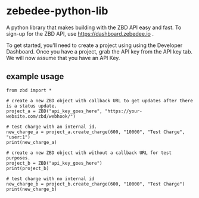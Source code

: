 # zebedee-python-lib
A python library that makes building with the ZBD API easy and fast. To sign-up for the ZBD API, use https://dashboard.zebedee.io .

To get started, you'll need to create a project using using the Developer Dashboard. Once you have a project, grab the API key from the API key tab. We will now assume that you have an API Key.

## example usage
```
from zbd import *

# create a new ZBD object with callback URL to get updates after there is a status update.
project_a = ZBD("api_key_goes_here", "https://your-website.com/zbd/webhook/")

# test charge with an internal id.
new_charge_a = project_a.create_charge(600, "10000", "Test Charge", "user:1")
print(new_charge_a)

# create a new ZBD object with without a callback URL for test purposes.
project_b = ZBD("api_key_goes_here")
print(project_b)

# test charge with no internal id
new_charge_b = project_b.create_charge(600, "10000", "Test Charge")
print(new_charge_b)
```